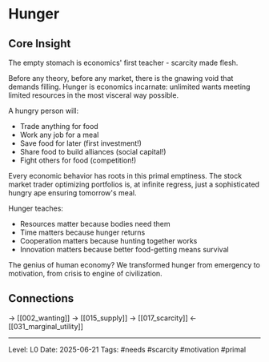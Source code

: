 # Hunger

## Core Insight
The empty stomach is economics' first teacher - scarcity made flesh.

Before any theory, before any market, there is the gnawing void that demands filling. Hunger is economics incarnate: unlimited wants meeting limited resources in the most visceral way possible.

A hungry person will:
- Trade anything for food
- Work any job for a meal  
- Save food for later (first investment!)
- Share food to build alliances (social capital!)
- Fight others for food (competition!)

Every economic behavior has roots in this primal emptiness. The stock market trader optimizing portfolios is, at infinite regress, just a sophisticated hungry ape ensuring tomorrow's meal.

Hunger teaches:
- Resources matter because bodies need them
- Time matters because hunger returns
- Cooperation matters because hunting together works
- Innovation matters because better food-getting means survival

The genius of human economy? We transformed hunger from emergency to motivation, from crisis to engine of civilization.

## Connections
→ [[002_wanting]]
→ [[015_supply]]
→ [[017_scarcity]]
← [[031_marginal_utility]]

---
Level: L0
Date: 2025-06-21
Tags: #needs #scarcity #motivation #primal